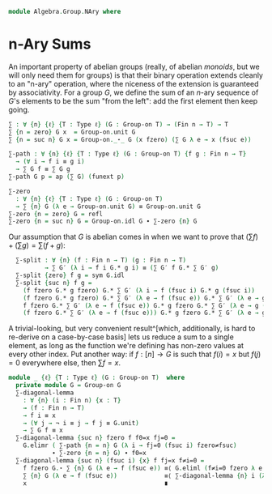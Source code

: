<!--
```agda
open import Algebra.Group.Ab
open import Algebra.Group

open import Cat.Prelude

open import Data.Fin
```
-->

```agda
module Algebra.Group.NAry where
```

# n-Ary Sums

An important property of abelian groups (really, of abelian _monoids_,
but we will only need them for groups) is that their binary operation
extends cleanly to an "n-ary" operation, where the niceness of the
extension is guaranteed by associativity. For a group $G$, we define the
sum of an $n$-ary sequence of $G$'s elements to be the sum "from the
left": add the first element then keep going.

```agda
∑ : ∀ {n} {ℓ} {T : Type ℓ} (G : Group-on T) → (Fin n → T) → T
∑ {n = zero} G x  = Group-on.unit G
∑ {n = suc n} G x = Group-on._⋆_ G (x fzero) (∑ G λ e → x (fsuc e))

∑-path : ∀ {n} {ℓ} {T : Type ℓ} (G : Group-on T) {f g : Fin n → T}
  → (∀ i → f i ≡ g i)
  → ∑ G f ≡ ∑ G g
∑-path G p = ap (∑ G) (funext p)

∑-zero
  : ∀ {n} {ℓ} {T : Type ℓ} (G : Group-on T)
  → ∑ {n} G (λ e → Group-on.unit G) ≡ Group-on.unit G
∑-zero {n = zero} G = refl
∑-zero {n = suc n} G = Group-on.idl G ∙ ∑-zero {n} G
```

<!--
```agda
module _ {ℓ} {T : Type ℓ} (G : Abelian-group-on T) where
  private
    module G = Abelian-group-on G
    G′ = Abelian→Group-on G
```
-->

Our assumption that $G$ is abelian comes in when we want to prove that
$(\sum f) + (\sum g) = \sum (f + g)$:

```agda
  ∑-split : ∀ {n} (f : Fin n → T) (g : Fin n → T)
          → ∑ G′ (λ i → f i G.* g i) ≡ (∑ G′ f G.* ∑ G′ g)
  ∑-split {zero} f g = sym G.idl
  ∑-split {suc n} f g =
    (f fzero G.* g fzero) G.* ∑ G′ (λ i → f (fsuc i) G.* g (fsuc i))              ≡⟨ ap₂ G._*_ refl (∑-split (λ e → f (fsuc e)) (λ e → g (fsuc e))) ⟩
    (f fzero G.* g fzero) G.* ∑ G′ (λ e → f (fsuc e)) G.* ∑ G′ (λ e → g (fsuc e)) ≡⟨ G.pullr (G.extendl G.commutes) ⟩
    f fzero G.* ∑ G′ (λ e → f (fsuc e)) G.* g fzero G.* ∑ G′ (λ e → g (fsuc e))   ≡⟨ G.associative ⟩
    (f fzero G.* ∑ G′ (λ e → f (fsuc e))) G.* g fzero G.* ∑ G′ (λ e → g (fsuc e)) ∎
```

A trivial-looking, but very convenient result^[which, additionally, is
hard to re-derive on a case-by-case basis] lets us reduce a sum to a
single element, as long as the function we're defining has non-zero
values at every other index. Put another way: if $f : [n] \to G$ is such
that $f(i) = x$ but $f(j) = 0$ everywhere else, then $\sum f = x$.

```agda
module _ {ℓ} {T : Type ℓ} (G : Group-on T)  where
  private module G = Group-on G
  ∑-diagonal-lemma
    : ∀ {n} (i : Fin n) {x : T}
    → (f : Fin n → T)
    → f i ≡ x
    → (∀ j → ¬ i ≡ j → f j ≡ G.unit)
    → ∑ G f ≡ x
  ∑-diagonal-lemma {suc n} fzero f f0=x fj=0 =
    G.elimr ( ∑-path {n = n} G (λ i → fj=0 (fsuc i) fzero≠fsuc)
            ∙ ∑-zero {n = n} G) ∙ f0=x
  ∑-diagonal-lemma {suc n} (fsuc i) {x} f fj=x f≠i=0 =
    f fzero G.⋆ ∑ {n} G (λ e → f (fsuc e)) ≡⟨ G.eliml (f≠i=0 fzero λ e → fzero≠fsuc (sym e)) ⟩
    ∑ {n} G (λ e → f (fsuc e))             ≡⟨ ∑-diagonal-lemma {n} i (λ e → f (fsuc e)) fj=x (λ j i≠j → f≠i=0 (fsuc j) (λ e → i≠j (fsuc-inj e))) ⟩
    x                                      ∎
```
